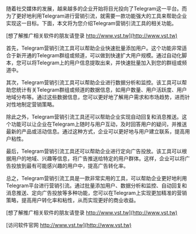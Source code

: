 随着社交媒体的发展，越来越多的企业开始将目光投向了Telegram这一平台。而为了更好地利用Telegram进行营销引流，就需要一款功能强大的工具来帮助企业实现这一目标。下面，本文将为您介绍Telegram营销引流工具的相关功能。

[想了解推广相关软件的朋友请登录 http://www.vst.tw](http://www.vst.tw)

首先，Telegram营销引流工具可以帮助企业快速批量添加用户。这个功能非常适合于新开通的Telegram群组或频道，可以做到快速扩大用户规模。通过自动化脚本，您可以将Telegram上的用户信息提取出来，并快速批量加入到您的群组或频道中。

其次，Telegram营销引流工具可以帮助企业进行数据分析和监控。该工具可以帮助您统计有关Telegram群组或频道的数据信息，如用户数量、用户活跃度、用户地域分布等。通过这些数据信息，您可以更好地了解用户需求和市场趋势，进而针对性地制定营销策略。

除此之外，Telegram营销引流工具还可以帮助企业实现自动回复和消息推送。这个功能可以让企业在Telegram上随时与用户互动，及时回答用户的疑问，并推送最新的产品或活动信息。通过这种方式，企业可以更好地与用户建立联系，提高用户粘性。

最后，Telegram营销引流工具还可以帮助企业进行定向广告投放。该工具可以根据用户的地域、兴趣等信息，将广告推送给特定的用户群体。这样，企业可以将广告投放到最有可能感兴趣的用户中，提高广告转化率。

总之，Telegram营销引流工具是一款非常实用的工具，可以帮助企业更好地利用Telegram平台进行营销引流。通过批量添加用户、数据分析和监控、自动回复和消息推送、定向广告投放等多种功能，您可以在Telegram上实现更加精准的营销策略，提高用户转化率和粘性，从而实现更好的商业收益。

[想了解推广相关软件的朋友请登录 http://www.vst.tw](http://www.vst.tw)


[访问软件官网 http://www.vst.tw](http://www.vst.tw)
